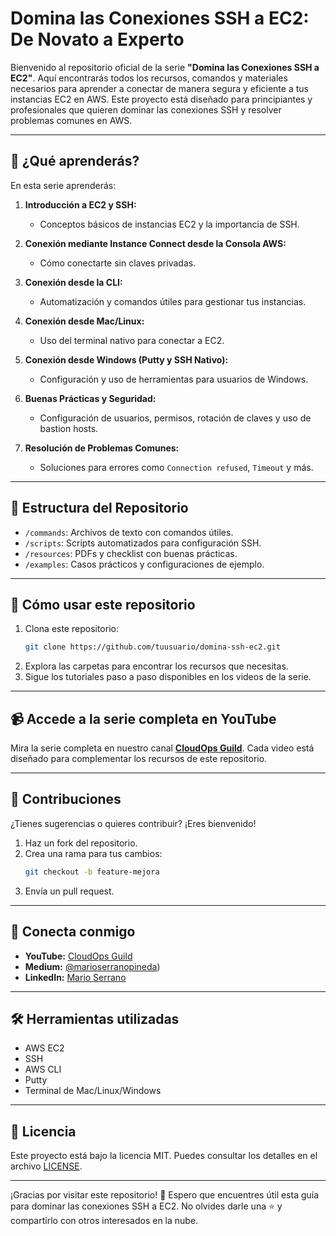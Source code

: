 # Domina las Conexiones SSH a EC2: De Novato a Experto

Bienvenido al repositorio oficial de la serie **"Domina las Conexiones SSH a EC2"**. Aquí encontrarás todos los recursos, comandos y materiales necesarios para aprender a conectar de manera segura y eficiente a tus instancias EC2 en AWS. Este proyecto está diseñado para principiantes y profesionales que quieren dominar las conexiones SSH y resolver problemas comunes en AWS.

---

## 🚀 **¿Qué aprenderás?**
En esta serie aprenderás:

1. **Introducción a EC2 y SSH:**
   - Conceptos básicos de instancias EC2 y la importancia de SSH.

2. **Conexión mediante Instance Connect desde la Consola AWS:**
   - Cómo conectarte sin claves privadas.

3. **Conexión desde la CLI:**
   - Automatización y comandos útiles para gestionar tus instancias.

4. **Conexión desde Mac/Linux:**
   - Uso del terminal nativo para conectar a EC2.

5. **Conexión desde Windows (Putty y SSH Nativo):**
   - Configuración y uso de herramientas para usuarios de Windows.

6. **Buenas Prácticas y Seguridad:**
   - Configuración de usuarios, permisos, rotación de claves y uso de bastion hosts.

7. **Resolución de Problemas Comunes:**
   - Soluciones para errores como `Connection refused`, `Timeout` y más.

---

## 📂 **Estructura del Repositorio**
- `/commands`: Archivos de texto con comandos útiles.
- `/scripts`: Scripts automatizados para configuración SSH.
- `/resources`: PDFs y checklist con buenas prácticas.
- `/examples`: Casos prácticos y configuraciones de ejemplo.

---

## 🎯 **Cómo usar este repositorio**
1. Clona este repositorio:
   ```bash
   git clone https://github.com/tuusuario/domina-ssh-ec2.git
   ```
2. Explora las carpetas para encontrar los recursos que necesitas.
3. Sigue los tutoriales paso a paso disponibles en los videos de la serie.

---

## 📹 **Accede a la serie completa en YouTube**
Mira la serie completa en nuestro canal **[CloudOps Guild](https://www.youtube.com/@CloudOpsGuildCommunity)**. Cada video está diseñado para complementar los recursos de este repositorio.

---

## 🌟 **Contribuciones**
¿Tienes sugerencias o quieres contribuir? ¡Eres bienvenido!
1. Haz un fork del repositorio.
2. Crea una rama para tus cambios:
   ```bash
   git checkout -b feature-mejora
   ```
3. Envía un pull request.

---

## 🤝 **Conecta conmigo**
- **YouTube:** [CloudOps Guild](https://www.youtube.com/@CloudOpsGuildCommunity)
- **Medium:** [@marioserranopineda](https://medium.com/@marioserranopineda))
- **LinkedIn:** [Mario Serrano](https://www.linkedin.com/in/mario-rodrigo-serrano-pineda/)

---

## 🛠️ **Herramientas utilizadas**
- AWS EC2
- SSH
- AWS CLI
- Putty
- Terminal de Mac/Linux/Windows

---

## 📝 **Licencia**
Este proyecto está bajo la licencia MIT. Puedes consultar los detalles en el archivo [LICENSE](LICENSE).

---

¡Gracias por visitar este repositorio! 🚀 Espero que encuentres útil esta guía para dominar las conexiones SSH a EC2. No olvides darle una ⭐ y compartirlo con otros interesados en la nube.
